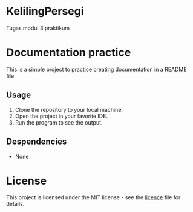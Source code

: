 # KelilingPersegi
Tugas modul 3 praktikum
# Documentation practice
This is a simple project to practice creating documentation in a README file.

## Usage 
1. Clone the repository to your local machine.
2. Open the project in your favorite IDE.
3. Run the program to see the output.

## Despendencies
- None

# License 
This project is licensed under the MIT license - see the [licence](LICENSE) file for details.
